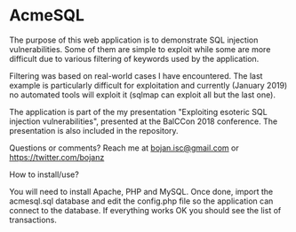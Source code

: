 # AcmeSQL
The purpose of this web application is to demonstrate SQL injection
vulnerabilities. Some of them are simple to exploit while some are more 
difficult due to various filtering of keywords used by the application.

Filtering was based on real-world cases I have encountered. The last
example is particularly difficult for exploitation and currently (January 2019)
no automated tools will exploit it (sqlmap can exploit all but the last one).

The application is part of the my presentation "Exploiting esoteric SQL
injection vulnerabilities", presented at the BalCCon 2018 conference.
The presentation is also included in the repository.

Questions or comments?
Reach me at bojan.isc@gmail.com or https://twitter.com/bojanz


How to install/use?

You will need to install Apache, PHP and MySQL.
Once done, import the acmesql.sql database and edit the config.php file
so the application can connect to the database.
If everything works OK you should see the list of transactions.

